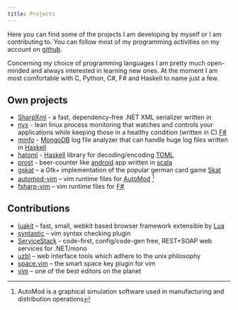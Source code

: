 ```yaml
---
title: Projects
---
```

Here you can find some of the projects I am developing by myself or I am
contributing to. You can follow most of my programming activities on my account
on [github][1].

Concerning my choice of programming languages I am pretty much open-minded and
always interested in learning new ones.  At the moment I am most comfortable
with C, Python, C#, F# and Haskell to name just a few.

## Own projects

- [SharpXml][13] - a fast, dependency-free .NET XML serializer written in
- [nyx][24] - lean linux process monitoring that watches and controls your
  applications while keeping those in a healthy condition (written in C)
  [F#][21]
- [minfo][22] - [MongoDB][23] log file analyzer that can handle huge log files
  written in [Haskell][19]
- [hatoml][18] - [Haskell][19] library for decoding/encoding [TOML][20]
- [prost][15] - beer-counter like [android][16] app written in [scala][17]
- [gskat][2] – a Gtk+ implementation of the popular german card game [Skat][14]
- [automod-vim][3] – vim runtime files for [AutoMod][5] [^1]
- [fsharp-vim][4] – vim runtime files for [F#][21]

## Contributions

- [luakit][6] – fast, small, webkit based browser framework extensible by
  [Lua][7]
- [syntastic][9] – vim syntax checking plugin
- [ServiceStack][12] - code-first, config/code-gen free, REST+SOAP web services
  for .NET/mono
- [uzbl][8] – web interface tools which adhere to the unix philosophy
- [space.vim][10] – the smart space key plugin for vim
- [vim][11] – one of the best editors on the planet

[1]: https://github.com/kongo2002
[2]: http://gskat.sourceforge.net
[3]: https://github.com/kongo2002/vim-automod
[4]: https://github.com/kongo2002/fsharp-vim
[5]: http://www.appliedmaterials.com/services-software/library/applied-automod
[6]: http://luakit.org
[7]: http://www.lua.org
[8]: http://uzbl.org
[9]: http://github.com/scrooloose/syntastic
[10]: http://github.com/spiiph/vim-space
[11]: http://www.vim.org
[12]: http://github.com/ServiceStack/ServiceStack
[13]: https://github.com/kongo2002/SharpXml
[14]: http://en.wikipedia.org/wiki/Skat_(card_game)
[15]: https://github.com/kongo2002/prost
[16]: http://android.com
[17]: http://scala-lang.org
[18]: https://github.com/kongo2002/hatoml
[19]: http://haskell.org
[20]: https://github.com/mojombo/toml
[21]: http://fsharp.org/
[22]: https://github.com/kongo2002/minfo
[23]: https://www.mongodb.org/
[24]: https://github.com/kongo2002/nyx

[^1]: AutoMod is a graphical simulation software used in manufacturing and distribution operations
